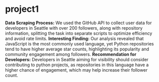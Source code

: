 # project1
**Data Scraping Process:** We used the GitHub API to collect user data for developers in Seattle with over 200 followers, along with repository information, splitting the task into separate scripts to optimize efficiency and avoid rate limits.
**Interesting Finding:** Our analysis revealed that JavaScript is the most commonly used language, yet Python repositories tend to have higher average star counts, highlighting its popularity and community engagement among followers.
**Recommendation for Developers:** Developers in Seattle aiming for visibility should consider contributing to python projects, as repositories in this language have a higher chance of engagement, which may help increase their follower count.
